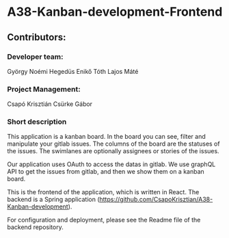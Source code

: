 # A38-Kanban-development-Frontend

## Contributors:
### Developer team:

György Noémi
Hegedüs Enikő 
Tóth Lajos Máté

### Project Management:

Csapó Krisztián
Csürke Gábor

### Short description
This application is a kanban board. In the board you can see, filter and manipulate your gitlab issues. The columns of the board are the statuses of the issues. The swimlanes are optionally assignees or stories of the issues.  

Our application uses OAuth to access the datas in gitlab. We use graphQL API to get the issues from gitlab, and then we show them on a kanban board.

This is the frontend of the application, which is written in React.
The backend is a Spring application (https://github.com/CsapoKrisztian/A38-Kanban-development).


For configuration and deployment, please see the Readme file of the backend repository.

